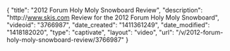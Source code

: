 {
    "title": "2012 Forum Holy Moly Snowboard Review",
    "description": "http:\/\/www.skis.com Review for the 2012 Forum Holy Moly Snowboard",
    "videoid": "3766987",
    "date_created": "1411361249",
    "date_modified": "1418182020",
    "type": "captivate",
    "layout": "video",
    "url": "\/v\/2012-forum-holy-moly-snowboard-review\/3766987"
}
